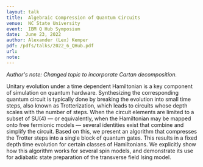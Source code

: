 ```yaml
---
layout: talk
title:  Algebraic Compression of Quantum Circuits
venue:  NC State University
event:  IBM Q Hub Symposium
date:  June 23, 2022
author: Alexander (Lex) Kemper
pdf: /pdfs/talks/2022_6_QHub.pdf
url: 
note: 
---
```


*Author's note: Changed topic to incorporate Cartan decomposition.*

Unitary evolution under a time dependent Hamiltonian is a key component of simulation on quantum hardware. Synthesizing the corresponding quantum circuit is typically done by breaking the evolution into small time steps, also known as Trotterization, which leads to circuits whose depth scales with the number of steps. When the circuit elements are limited to a subset of SU(4) — or equivalently, when the Hamiltonian may be mapped onto free fermionic models — several identities exist that combine and simplify the circuit. Based on this, we present an algorithm that compresses the Trotter steps into a single block of quantum gates. This results in a fixed depth time evolution for certain classes of Hamiltonians. We explicitly show how this algorithm works for several spin models, and demonstrate its use for adiabatic state preparation of the transverse field Ising model.
